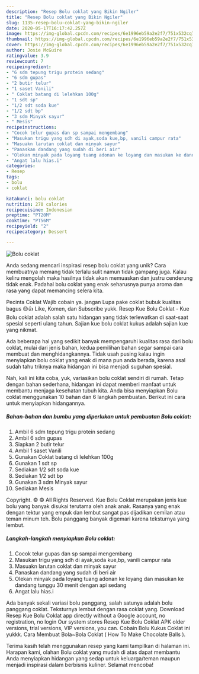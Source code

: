 ```yaml
---
description: "Resep Bolu coklat yang Bikin Ngiler"
title: "Resep Bolu coklat yang Bikin Ngiler"
slug: 1135-resep-bolu-coklat-yang-bikin-ngiler
date: 2020-05-17T16:17:42.257Z
image: https://img-global.cpcdn.com/recipes/6e1996eb59a2e2f7/751x532cq70/bolu-coklat-foto-resep-utama.jpg
thumbnail: https://img-global.cpcdn.com/recipes/6e1996eb59a2e2f7/751x532cq70/bolu-coklat-foto-resep-utama.jpg
cover: https://img-global.cpcdn.com/recipes/6e1996eb59a2e2f7/751x532cq70/bolu-coklat-foto-resep-utama.jpg
author: Josie McGuire
ratingvalue: 3.9
reviewcount: 7
recipeingredient:
- "6 sdm tepung trigu protein sedang"
- "6 sdm gupas"
- "2 butir telur"
- "1 saset Vanili"
- " Coklat batang di lelehkan 100g"
- "1 sdt sp"
- "1/2 sdt soda kue"
- "1/2 sdt bp"
- "3 sdm Minyak sayur"
- " Mesis"
recipeinstructions:
- "Cocok telur gupas dan sp sampai mengembang"
- "Masukan trigu yang sdh di ayak,soda kue,bp, vanili campur rata"
- "Masuakn larutan coklat dan minyak sayur"
- "Panaskan dandang yang sudah di beri air"
- "Olekan minyak pada loyang tuang adonan ke loyang dan masukan ke dandang tunggu 30 menit dengan api sedang"
- "Angat lalu hias.i"
categories:
- Resep
tags:
- bolu
- coklat

katakunci: bolu coklat 
nutrition: 270 calories
recipecuisine: Indonesian
preptime: "PT20M"
cooktime: "PT56M"
recipeyield: "2"
recipecategory: Dessert

---
```



![Bolu coklat](https://img-global.cpcdn.com/recipes/6e1996eb59a2e2f7/751x532cq70/bolu-coklat-foto-resep-utama.jpg)

Anda sedang mencari inspirasi resep bolu coklat yang unik? Cara membuatnya memang tidak terlalu sulit namun tidak gampang juga. Kalau keliru mengolah maka hasilnya tidak akan memuaskan dan justru cenderung tidak enak. Padahal bolu coklat yang enak seharusnya punya aroma dan rasa yang dapat memancing selera kita.

Pecinta Coklat Wajib cobain ya. jangan Lupa pake coklat bubuk kualitas bagus 😍👍 Like, Komen, dan Subscribe yukk. Resep Kue Bolu Coklat - Kue Bolu coklat adalah salah satu hidangan yang tidak terlewatkan di saat-saat spesial seperti ulang tahun. Sajian kue bolu coklat kukus adalah sajian kue yang nikmat.

Ada beberapa hal yang sedikit banyak mempengaruhi kualitas rasa dari bolu coklat, mulai dari jenis bahan, kedua pemilihan bahan segar sampai cara membuat dan menghidangkannya. Tidak usah pusing kalau ingin menyiapkan bolu coklat yang enak di mana pun anda berada, karena asal sudah tahu triknya maka hidangan ini bisa menjadi suguhan spesial.


Nah, kali ini kita coba, yuk, variasikan bolu coklat sendiri di rumah. Tetap dengan bahan sederhana, hidangan ini dapat memberi manfaat untuk membantu menjaga kesehatan tubuh kita. Anda bisa menyiapkan Bolu coklat menggunakan 10 bahan dan 6 langkah pembuatan. Berikut ini cara untuk menyiapkan hidangannya.

<!--inarticleads1-->

##### Bahan-bahan dan bumbu yang diperlukan untuk pembuatan Bolu coklat:

1. Ambil 6 sdm tepung trigu protein sedang
1. Ambil 6 sdm gupas
1. Siapkan 2 butir telur
1. Ambil 1 saset Vanili
1. Gunakan  Coklat batang di lelehkan 100g
1. Gunakan 1 sdt sp
1. Sediakan 1/2 sdt soda kue
1. Sediakan 1/2 sdt bp
1. Gunakan 3 sdm Minyak sayur
1. Sediakan  Mesis


Copyright. © © All Rights Reserved. Kue Bolu Coklat merupakan jenis kue bolu yang banyak disukai terutama oleh anak anak. Rasanya yang enak dengan tektur yang empuk dan lembut sangat pas dijadikan cemilan atau teman minum teh. Bolu panggang banyak digemari karena teksturnya yang lembut. 

<!--inarticleads2-->

##### Langkah-langkah menyiapkan Bolu coklat:

1. Cocok telur gupas dan sp sampai mengembang
1. Masukan trigu yang sdh di ayak,soda kue,bp, vanili campur rata
1. Masuakn larutan coklat dan minyak sayur
1. Panaskan dandang yang sudah di beri air
1. Olekan minyak pada loyang tuang adonan ke loyang dan masukan ke dandang tunggu 30 menit dengan api sedang
1. Angat lalu hias.i


Ada banyak sekali variasi bolu panggang, salah satunya adalah bolu panggang coklat. Teksturnya lembut dengan rasa coklat yang. Download Resep Kue Bolu Coklat app directly without a Google account, no registration, no login Our system stores Resep Kue Bolu Coklat APK older versions, trial versions, VIP versions, you can. Cobain Bolu Kukus Coklat ini yukkk. Cara Membuat Bola~Bola Coklat ( How To Make Chocolate Balls ). 

Terima kasih telah menggunakan resep yang kami tampilkan di halaman ini. Harapan kami, olahan Bolu coklat yang mudah di atas dapat membantu Anda menyiapkan hidangan yang sedap untuk keluarga/teman maupun menjadi inspirasi dalam berbisnis kuliner. Selamat mencoba!
